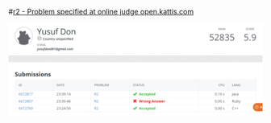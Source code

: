 #[r2 - Problem specified at online judge open.kattis.com](https://open.kattis.com/problems/r2)

![r2](/r2.png)

